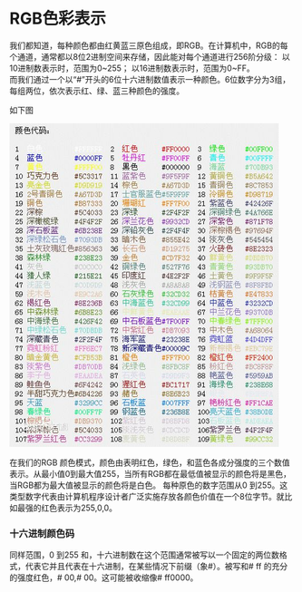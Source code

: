 # RGB色彩表示  

我们都知道，每种颜色都由红黄蓝三原色组成，即RGB。在计算机中，RGB的每个通道，通常都以8位2进制空间来存储，因此能对每个通道进行256阶分级： 
以10进制数表示时，范围为0~255； 
以16进制数表示时，范围为0~FF。  
而我们通过一个以“#”开头的6位十六进制数值表示一种颜色。6位数字分为3组，每组两位，依次表示红、绿、蓝三种颜色的强度。 

如下图  

![](images/lab04.1.jpg)

在我们的RGB 颜色模式，颜色由表明红色，绿色，和蓝色各成分强度的三个数值表示。从最小值0到最大值255，当所有RGB都在最低值被显示的颜色将是黑色，当RGB都为最大值被显示的颜色将是白色。 
每种原色的数字范围从0 到255。这类型数字代表由计算机程序设计者广泛实施存放各颜色价值在一个8位字节。就比如最强的红色表示为255,0,0。  

### 十六进制颜色码 
同样范围，0 到255 和，十六进制数在这个范围通常被写以一个固定的两位数格式，代表它并且代表在十六进制，在某些情况下前缀（象#）。被写和# ff 的充分的强度红色，# 00,# 00。这可能被收缩像# ff0000。 